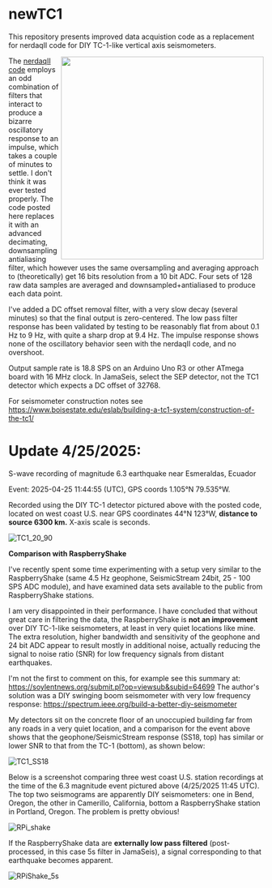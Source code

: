 # newTC1

This repository presents improved data acquistion code as a replacement for nerdaqII code for DIY TC-1-like vertical axis seismometers. 

<img align="right" height="400" src="https://github.com/user-attachments/assets/85fe7691-ba6a-405a-adf2-42fa054a5c9a">

The [nerdaqII code](https://github.com/brianxfury/Low-Cost-Arduino-based-Seismometer-Project/tree/master) employs an odd combination of filters that interact to produce a bizarre oscillatory response to an impulse, which takes a couple of minutes to settle. I don't think it was ever tested properly. The code posted here replaces it with an advanced decimating, downsampling antialiasing filter, which however uses the same oversampling and averaging approach to (theoretically) get 16 bits resolution from a 10 bit ADC. Four sets of 128 raw data samples are averaged and downsampled+antialiased to produce each data point.

I've added a DC offset removal filter, with a very slow decay (several minutes) so that the final output is zero-centered. The low pass filter response has been validated by testing to be reasonably flat from about 0.1 Hz to 9 Hz, with quite a sharp drop at 9.4 Hz. The impulse response shows none of the oscillatory behavior seen with the nerdaqII code, and no overshoot.

Output sample rate is 18.8 SPS on an Arduino Uno R3 or other ATmega board with 16 MHz clock.
In JamaSeis, select the SEP detector, not the TC1 detector which expects a DC offset of 32768.

For seismometer construction notes see https://www.boisestate.edu/eslab/building-a-tc1-system/construction-of-the-tc1/

# Update 4/25/2025:  
S-wave recording of magnitude 6.3 earthquake near Esmeraldas, Ecuador  

Event: 2025-04-25 11:44:55 (UTC), GPS coords 1.105°N 79.535°W.

Recorded using the DIY TC-1 detector pictured above with the posted code, located on west coast U.S. near GPS coordinates 44°N 123°W, **distance to source 6300 km.**
X-axis scale is seconds.

![TC1_20_90](https://github.com/user-attachments/assets/e0e724d2-ad06-4077-bbe6-5fcb71d6b96c)


**Comparison with RaspberryShake**

I've recently spent some time experimenting with a setup very similar to the RaspberryShake (same 4.5 Hz geophone, SeismicStream 24bit, 25 - 100 SPS ADC module), and have examined data sets available to the public from RaspberryShake stations. 

I am very disappointed in their performance. I have concluded that without great care in filtering the data, the RaspberryShake is **not an improvement** over DIY TC-1-like seismometers, at least in very quiet locations like mine. The extra resolution, higher bandwidth and sensitivity of the geophone and 24 bit ADC appear to result mostly in additional noise, actually reducing the signal to noise ratio (SNR) for low frequency signals from distant earthquakes.

I'm not the first to comment on this, for example see this summary at: https://soylentnews.org/submit.pl?op=viewsub&subid=64699
The author's solution was a DIY swinging boom seismometer with very low frequency response: https://spectrum.ieee.org/build-a-better-diy-seismometer

My detectors sit on the concrete floor of an unoccupied building far from any roads in a very quiet location, and a comparison for the event above shows that the geophone/SeismicStream response (SS18, top) has similar or lower SNR to that from the TC-1 (bottom), as shown below:

![TC1_SS18](https://github.com/user-attachments/assets/9a2ee325-5ddc-4cc7-890d-dfeb0ad4b2bb)

Below is a screenshot comparing three west coast U.S. station recordings at the time of the 6.3 magnitude event pictured above (4/25/2025 11:45 UTC). The top two seismograms are apparently DIY seismometers: one in Bend, Oregon, the other in Camerillo, California, bottom a RaspberryShake station in Portland, Oregon. The problem is pretty obvious!

![RPi_shake](https://github.com/user-attachments/assets/362a665e-43f9-4991-b02b-1ddb8310f0b5)

If the RaspberryShake data are **externally low pass filtered** (post-processed, in this case 5s filter in JamaSeis), a signal corresponding to that earthquake becomes apparent.

![RPiShake_5s](https://github.com/user-attachments/assets/79e27686-0a3c-437f-99a8-a4c933cefa1d)




